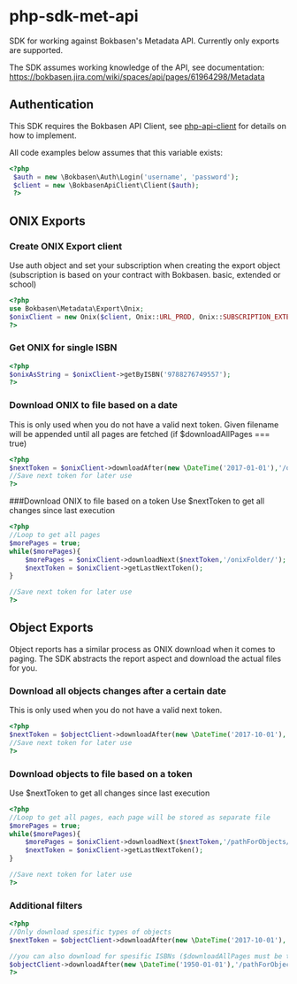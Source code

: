# php-sdk-met-api
SDK for working against Bokbasen's Metadata API. Currently only exports are supported.

The SDK assumes working knowledge of the API, see documentation: https://bokbasen.jira.com/wiki/spaces/api/pages/61964298/Metadata


## Authentication

This SDK requires the Bokbasen API Client, see [php-api-client](https://github.com/Bokbasen/php-api-client) for details on how to implement. 

All code examples below assumes that this variable exists: 

```php
<?php
 $auth = new \Bokbasen\Auth\Login('username', 'password');
 $client = new \BokbasenApiClient\Client($auth);
 ?>
```

## ONIX Exports

### Create ONIX Export client

Use auth object and set your subscription when creating the export object (subscription is based on your contract with Bokbasen. basic, extended or school)

```php
<?php
use Bokbasen\Metadata\Export\Onix;
$onixClient = new Onix($client, Onix::URL_PROD, Onix::SUBSCRIPTION_EXTENDED);
?>
```


### Get ONIX for single ISBN
```php
<?php
$onixAsString = $onixClient->getByISBN('9788276749557');
?>
```

### Download ONIX to file based on a date
This is only used when you do not have a valid next token. Given filename will be appended until all pages are fetched (if $downloadAllPages === true)

```php
<?php
$nextToken = $onixClient->downloadAfter(new \DateTime('2017-01-01'),'/onixFolder/');
//Save next token for later use
?>
```

###Download ONIX to file based on a token
Use $nextToken to get all changes since last execution

```php
<?php
//Loop to get all pages
$morePages = true;
while($morePages){
	$morePages = $onixClient->downloadNext($nextToken,'/onixFolder/');
	$nextToken = $onixClient->getLastNextToken();
}

//Save next token for later use
?>
```

## Object Exports

Object reports has a similar process as ONIX download when it comes to paging. The SDK abstracts the report aspect and download the actual files for you.

### Download all objects changes after a certain date
This is only used when you do not have a valid next token.

```php
<?php
$nextToken = $objectClient->downloadAfter(new \DateTime('2017-10-01'),'/pathForObjects/');
//Save next token for later use
?>
```

### Download objects to file based on a token
Use $nextToken to get all changes since last execution

```php
<?php
//Loop to get all pages, each page will be stored as separate file
$morePages = true;
while($morePages){
	$morePages = $onixClient->downloadNext($nextToken,'/pathForObjects/');
	$nextToken = $onixClient->getLastNextToken();
}

//Save next token for later use
?>
```

### Additional filters
```php
<?php
//Only download spesific types of objects
$nextToken = $objectClient->downloadAfter(new \DateTime('2017-10-01'),'/pathForObjects/',[\Bokbasen\Metadata\Export\Object::OBJECT_TYPE_AUDIO_SAMPLE,\Bokbasen\Metadata\Export\Object::OBJECT_COVER_IMAGE_SMALL]);

//you can also download for spesific ISBNs ($downloadAllPages must be true for this to work, and ensure to set a old date)
$objectClient->downloadAfter(new \DateTime('1950-01-01'),'/pathForObjects/',[\Bokbasen\Metadata\Export\Object::OBJECT_TYPE_AUDIO_SAMPLE,\Bokbasen\Metadata\Export\Object::OBJECT_COVER_IMAGE_SMALL],true,['9788251824491','9788215012520']);
?>
```

